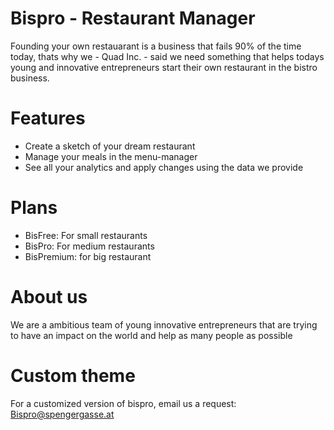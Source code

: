# Bispro - Restaurant Manager 
Founding your own restauarant is a business that fails 90% of the time today, thats why we - Quad Inc. - said we need something that helps todays young and innovative entrepreneurs start their own restaurant in the bistro business.

# Features
- Create a sketch of your dream restaurant
- Manage your meals in the menu-manager
- See all your analytics and apply changes using the data we provide

# Plans
- BisFree: For small restaurants
- BisPro: For medium restaurants
- BisPremium: for big restaurant

# About us
We are a ambitious team of young innovative entrepreneurs that are trying to have an impact on the world and help as many people as possible

# Custom theme
For a customized version of bispro, email us a request: Bispro@spengergasse.at
